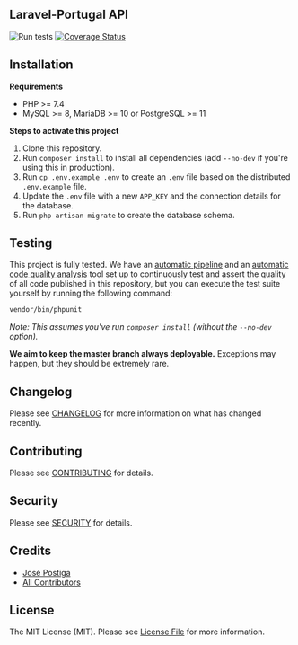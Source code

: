 ## Laravel-Portugal API

![Run tests](https://github.com/laravel-portugal/api/workflows/Run%20tests/badge.svg)
[![Coverage Status](https://coveralls.io/repos/github/laravel-portugal/api/badge.svg?branch=master)](https://coveralls.io/github/laravel-portugal/api?branch=master)

## Installation

**Requirements**

- PHP >= 7.4
- MySQL >= 8, MariaDB >= 10 or PostgreSQL >= 11

**Steps to activate this project**

1. Clone this repository.
2. Run `composer install` to install all dependencies (add `--no-dev` if you're using this in production).
3. Run `cp .env.example .env` to create an `.env` file based on the distributed `.env.example` file.
4. Update the `.env` file with a new `APP_KEY` and the connection details for the database.
5. Run `php artisan migrate` to create the database schema.

## Testing

This project is fully tested. We have an [automatic pipeline](https://github.com/laravel-portugal/api/actions) and an [automatic code quality analysis](https://coveralls.io/github/laravel-portugal/api) tool set up to continuously test and assert the quality of all code published in this repository, but you can execute the test suite yourself by running the following command:

``` bash
vendor/bin/phpunit
```

_Note: This assumes you've run `composer install` (without the `--no-dev` option)._

**We aim to keep the master branch always deployable.** Exceptions may happen, but they should be extremely rare.

## Changelog

Please see [CHANGELOG](CHANGELOG.md) for more information on what has changed recently.

## Contributing

Please see [CONTRIBUTING](CONTRIBUTING.md) for details.

## Security

Please see [SECURITY](SECURITY.md) for details.

## Credits

- [José Postiga](https://github.com/josepostiga)
- [All Contributors](../../contributors)

## License

The MIT License (MIT). Please see [License File](license.md) for more information.
